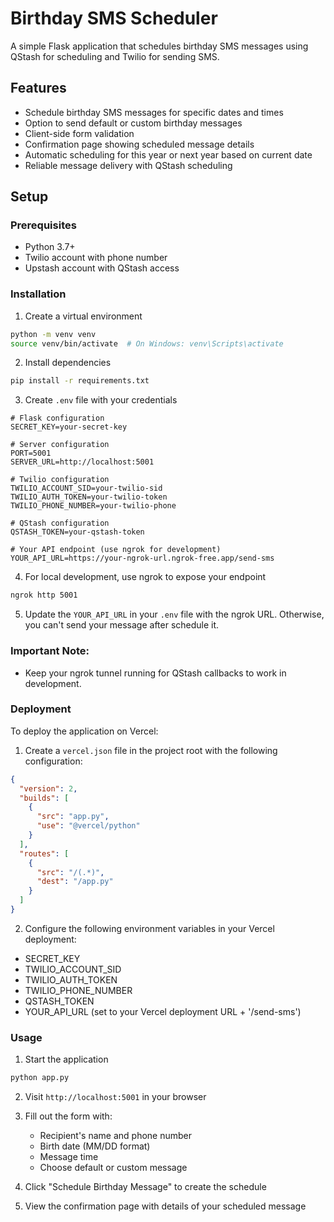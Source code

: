 # Birthday SMS Scheduler

A simple Flask application that schedules birthday SMS messages using QStash for scheduling and Twilio for sending SMS.

## Features

- Schedule birthday SMS messages for specific dates and times
- Option to send default or custom birthday messages
- Client-side form validation
- Confirmation page showing scheduled message details
- Automatic scheduling for this year or next year based on current date
- Reliable message delivery with QStash scheduling

## Setup
### Prerequisites

- Python 3.7+
- Twilio account with phone number
- Upstash account with QStash access

### Installation

1. Create a virtual environment
```bash
python -m venv venv
source venv/bin/activate  # On Windows: venv\Scripts\activate
```

2. Install dependencies
```bash
pip install -r requirements.txt
```

3. Create `.env` file with your credentials
```
# Flask configuration
SECRET_KEY=your-secret-key

# Server configuration
PORT=5001
SERVER_URL=http://localhost:5001

# Twilio configuration
TWILIO_ACCOUNT_SID=your-twilio-sid
TWILIO_AUTH_TOKEN=your-twilio-token
TWILIO_PHONE_NUMBER=your-twilio-phone

# QStash configuration
QSTASH_TOKEN=your-qstash-token

# Your API endpoint (use ngrok for development)
YOUR_API_URL=https://your-ngrok-url.ngrok-free.app/send-sms
```

4. For local development, use ngrok to expose your endpoint
```bash
ngrok http 5001
```

5. Update the `YOUR_API_URL` in your `.env` file with the ngrok URL. Otherwise, you can't send your message after schedule it.

### Important Note: 
- Keep your ngrok tunnel running for QStash callbacks to work in development.

### Deployment
To deploy the application on Vercel:

1. Create a `vercel.json` file in the project root with the following configuration:
```json
{
  "version": 2,
  "builds": [
    {
      "src": "app.py",
      "use": "@vercel/python"
    }
  ],
  "routes": [
    {
      "src": "/(.*)",
      "dest": "/app.py"
    }
  ]
}
```

2. Configure the following environment variables in your Vercel deployment:
- SECRET_KEY
- TWILIO_ACCOUNT_SID
- TWILIO_AUTH_TOKEN
- TWILIO_PHONE_NUMBER
- QSTASH_TOKEN
- YOUR_API_URL (set to your Vercel deployment URL + '/send-sms')

### Usage

1. Start the application
```bash
python app.py
```

2. Visit `http://localhost:5001` in your browser

3. Fill out the form with:
   - Recipient's name and phone number
   - Birth date (MM/DD format)
   - Message time
   - Choose default or custom message

4. Click "Schedule Birthday Message" to create the schedule

5. View the confirmation page with details of your scheduled message
